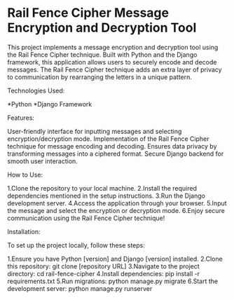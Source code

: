 # Rail Fence Cipher Message Encryption and Decryption Tool
This project implements a message encryption and decryption tool using the Rail Fence Cipher technique. Built with Python and the Django framework, this application allows users to securely encode and decode messages. The Rail Fence Cipher technique adds an extra layer of privacy to communication by rearranging the letters in a unique pattern.

Technologies Used:

  *Python 
  *Django Framework

Features:

  User-friendly interface for inputting messages and selecting encryption/decryption mode.
  Implementation of the Rail Fence Cipher technique for message encoding and decoding.
  Ensures data privacy by transforming messages into a ciphered format.
  Secure Django backend for smooth user interaction.

How to Use:

  1.Clone the repository to your local machine.
  2.Install the required dependencies mentioned in the setup instructions.
  3.Run the Django development server.
  4.Access the application through your browser.
  5.Input the message and select the encryption or decryption mode.
  6.Enjoy secure communication using the Rail Fence Cipher technique!

Installation:

To set up the project locally, follow these steps:

  1.Ensure you have Python [version] and Django [version] installed.
  2.Clone this repository: git clone [repository URL]
  3.Navigate to the project directory: cd rail-fence-cipher
  4.Install dependencies: pip install -r requirements.txt
  5.Run migrations: python manage.py migrate
  6.Start the development server: python manage.py runserver  

